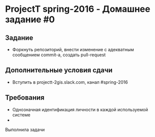 # ProjectT spring-2016 - Домашнее задание #0
## Задание
- Форкнуть репозиторий, внести изменение с адекватным сообщением commit-а, создать pull-request

## Дополнительные условия сдачи
- Вступить в projectt-2gis.slack.com, канал #spring-2016

## Требования
- Однозначная идентификация личности в каждой используемой системе
- 
Выполнила задачи
